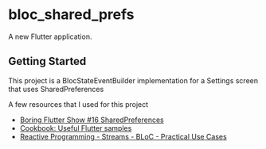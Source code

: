 # bloc_shared_prefs

A new Flutter application.

## Getting Started

This project is a BlocStateEventBuilder implementation for a Settings screen that uses SharedPreferences

A few resources that I used for this project

- [Boring Flutter Show #16 SharedPreferences](https://www.youtube.com/watch?v=G-My77Yc27g)
- [Cookbook: Useful Flutter samples](https://flutter.dev/docs/cookbook)
- [Reactive Programming - Streams - BLoC - Practical Use Cases ](https://www.didierboelens.com/2018/12/reactive-programming---streams---bloc---practical-use-cases/)
